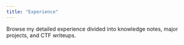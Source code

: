 ```yaml
---
title: "Experience"
---
```


Browse my detailed experience divided into knowledge notes, major projects, and CTF writeups.
